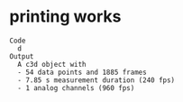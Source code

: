 # printing works

    Code
      d
    Output
      A c3d object with
      - 54 data points and 1885 frames
      - 7.85 s measurement duration (240 fps)
      - 1 analog channels (960 fps)


